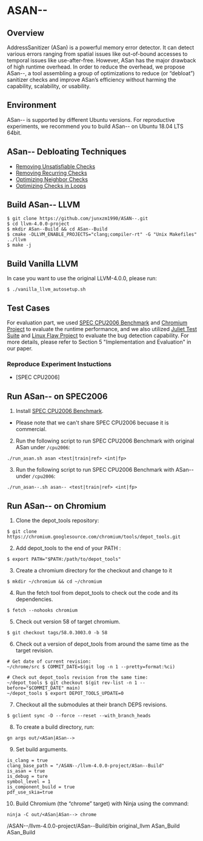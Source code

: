 # ASAN--

## Overview
AddressSanitizer (ASan) is a powerful memory error detector. It can detect various errors ranging from spatial issues like out-of-bound accesses to temporal issues like use-after-free. However, ASan has the major drawback of high runtime overhead. In order to reduce the overhead, we propose ASan--, a tool assembling a group of optimizations to reduce (or “debloat”) sanitizer checks and improve ASan’s efficiency without harming the capability, scalability, or usability.

## Environment
ASan-- is supported by different Ubuntu versions. For reproductive experiments, we recommend you to build ASan-- on Ubuntu 18.04 LTS 64bit.

## ASan-- Debloating Techniques
- [Removing Unsatisfiable Checks](https://github.com/junxzm1990/ASAN--/blob/e96d4aa82072546e8f2016cf83beba88af4995ea/llvm-4.0.0-project/llvm/lib/Transforms/Instrumentation/AddressSanitizer.cpp#L1385)
- [Removing Recurring Checks](https://github.com/junxzm1990/ASAN--/blob/e96d4aa82072546e8f2016cf83beba88af4995ea/llvm-4.0.0-project/llvm/lib/Transforms/Instrumentation/AddressSanitizer.cpp#L3212)
- [Optimizing Neighbor Checks](https://github.com/junxzm1990/ASAN--/blob/e96d4aa82072546e8f2016cf83beba88af4995ea/llvm-4.0.0-project/llvm/lib/Transforms/Instrumentation/AddressSanitizer.cpp#L3217)
- [Optimizing Checks in Loops](https://github.com/junxzm1990/ASAN--/blob/e96d4aa82072546e8f2016cf83beba88af4995ea/llvm-4.0.0-project/llvm/lib/Transforms/Instrumentation/AddressSanitizer.cpp#L3219)

## Build ASan-- LLVM
```
$ git clone https://github.com/junxzm1990/ASAN--.git
$ cd llvm-4.0.0-project
$ mkdir ASan--Build && cd ASan--Build
$ cmake -DLLVM_ENABLE_PROJECTS="clang;compiler-rt" -G "Unix Makefiles" ../llvm
$ make -j
```

## Build Vanilla LLVM
In case you want to use the original LLVM-4.0.0, please run:
```
$ ./vanilla_llvm_autosetup.sh
```

## Test Cases
For evaluation part, we used [SPEC CPU2006 Benchmark](https://www.spec.org/cpu2006/) and [Chromium Project](https://www.chromium.org/Home) to evaluate the runtime performance, and we also utilized [Juliet Test Suite](https://samate.nist.gov/SRD/testsuite.php) and [Linux Flaw Project](https://github.com/mudongliang/LinuxFlaw) to evaluate the bug detection capability. 
For more details, please refer to Section 5 "Implementation and Evaluation" in our paper. 

### Reproduce Experiment Instuctions
- [SPEC CPU2006] 

## Run ASan-- on SPEC2006
1. Install [SPEC CPU2006 Benchmark](https://www.spec.org/cpu2006/).

- Please note that we can't share SPEC CPU2006 becuase it is commercial.

2. Run the following script to run SPEC CPU2006 Benchmark with original ASan under `/cpu2006`:
```
./run_asan.sh asan <test|train|ref> <int|fp>
```
3. Run the following script to run SPEC CPU2006 Benchmark with ASan-- under `/cpu2006`:
```
./run_asan--.sh asan-- <test|train|ref> <int|fp>
```

## Run ASan-- on Chromium
1. Clone the depot_tools repository:
```
$ git clone https://chromium.googlesource.com/chromium/tools/depot_tools.git
```
2. Add depot_tools to the end of your PATH :
```
$ export PATH="$PATH:/path/to/depot_tools"
```
3. Create a chromium directory for the checkout and change to it
```
$ mkdir ~/chromium && cd ~/chromium
```
4. Run the fetch tool from depot_tools to check out the code and its dependencies.
```
$ fetch --nohooks chromium
```
5. Check out version 58 of target chromium.
```
$ git checkout tags/58.0.3003.0 -b 58
```
6. Check out a version of depot_tools from around the same time as the target revision.
```
# Get date of current revision:
~/chrome/src $ COMMIT_DATE=$(git log -n 1 --pretty=format:%ci)

# Check out depot_tools revision from the same time:
~/depot_tools $ git checkout $(git rev-list -n 1 --before="$COMMIT_DATE" main)
~/depot_tools $ export DEPOT_TOOLS_UPDATE=0
```
7. Checkout all the submodules at their branch DEPS revisions.
```
$ gclient sync -D --force --reset --with_branch_heads
```
8. To create a build directory, run:
```
gn args out/<ASan|ASan-->
```
9. Set build arguments.
```
is_clang = true
clang_base_path = "/ASAN--/llvm-4.0.0-project/ASan--Build"
is_asan = true
is_debug = ture
symbol_level = 1
is_component_build = true
pdf_use_skia=true
```
10. Build Chromium (the “chrome” target) with Ninja using the command:
```
ninja -C out/<ASan|ASan--> chrome
```

/ASAN--/llvm-4.0.0-project/ASan--Build/bin
original_llvm ASan_Build
ASan_Build
